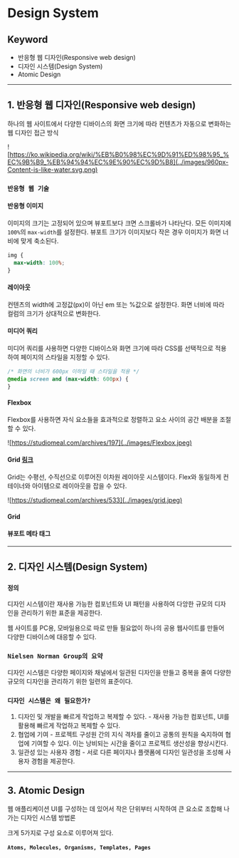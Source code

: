 # Design System

## Keyword

- 반응형 웹 디자인(Responsive web design)
- 디자인 시스템(Design System)
- Atomic Design

---

## 1. 반응형 웹 디자인(Responsive web design)

하나의 웹 사이트에서 다양한 디바이스의 화면 크기에 따라 컨텐츠가 자동으로 변화하는 웹 디자인 접근 방식

![https://ko.wikipedia.org/wiki/%EB%B0%98%EC%9D%91%ED%98%95_%EC%9B%B9_%EB%94%94%EC%9E%90%EC%9D%B8](../images/960px-Content-is-like-water.svg.png)

### **`반응형 웹 기술`**

#### 반응형 이미지

이미지의 크기는 고정되어 있으며 뷰포트보다 크면 스크롤바가 나타난다. 모든 이미지에 `100%`의 `max-width`를 설정한다. 뷰포트 크기가 이미지보다 작은 경우 이미지가 화면 너비에 맞게 축소된다.

```css
img {
  max-width: 100%;
}
```

#### 레이아웃

컨텐츠의 width에 고정값(px)이 아닌 em 또는 %값으로 설정한다. 화면 너비에 따라 컬럼의 크기가 상대적으로 변화한다.

#### 미디어 쿼리

미디어 쿼리를 사용하면 다양한 디바이스와 화면 크기에 따라 CSS를 선택적으로 적용하여 페이지의 스타일을 지정할 수 있다.

```css
/* 화면의 너비가 600px 이하일 때 스타일을 적용 */
@media screen and (max-width: 600px) {
}
```

#### Flexbox

Flexbox를 사용하면 자식 요소들을 효과적으로 정렬하고 요소 사이의 공간 배분을 조절할 수 있다.

![https://studiomeal.com/archives/197](../images/Flexbox.jpeg)

#### Grid [링크](https://studiomeal.com/archives/533)

Grid는 수평선, 수직선으로 이루어진 이차원 레이아웃 시스템이다. Flex와 동일하게 컨테이너와 아이템으로 레이아웃을 잡을 수 있다.

![https://studiomeal.com/archives/533](../images/grid.jpeg)

#### Grid

#### 뷰포트 메타 태그

---

## 2. 디자인 시스템(Design System)

### **`정의`**

디자인 시스템이란 재사용 가능한 컴포넌트와 UI 패턴을 사용하여 다앙한 규모의 디자인을 관리하기 위한 표준을 제공한다.

웹 사이트를 PC용, 모바일용으로 따로 만들 필요없이 하나의 공용 웹사이트를 만들어 다양한 디바이스에 대응할 수 있다.

### **`Nielsen Norman Group의 요약`**

디자인 시스템은 다양한 페이지와 채널에서 일관된 디자인을 만들고 중복을 줄여 다양한 규모의 디자인을 관리하기 위한 일련의 표준이다.

### **`디자인 시스템은 왜 필요한가?`**

1. 디자인 및 개발을 빠르게 작업하고 복제할 수 있다. - 재사용 가능한 컴포넌트, UI를 활용해 빠르게 작업하고 복제할 수 있다.
2. 협업에 기여 - 프로젝트 구성원 간의 지식 격차를 줄이고 공통의 원칙을 숙지하여 협업에 기여할 수 있다. 이는 낭비되는 시간을 줄이고 프로젝트 생산성을 향상시킨다.
3. 일관성 있는 사용자 경험 - 서로 다른 페이지나 플랫폼에 디자인 일관성을 조성해 사용자 경험을 제공한다.

---

## 3. Atomic Design

웹 애플리케이션 UI를 구성하는 데 있어서 작은 단위부터 시작하여 큰 요소로 조합해 나가는 디자인 시스템 방법론

크게 5가지로 구성 요소로 이루어져 있다.

**`Atoms, Molecules, Organisms, Templates, Pages`**

<!-- 1 - 용어의 정의(정확한 정의)
2 - 역사 또는 왜 필요한가/왜 생겼는가
3 - 특징 (또는 장/단점)
4 - 실제 사용 사례나 경험 또는 생각(배운것에 대하여) -->

